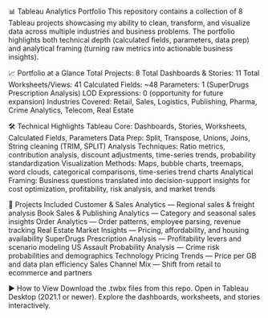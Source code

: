 📊 Tableau Analytics Portfolio
This repository contains a collection of 8 Tableau projects showcasing my ability to clean, transform, and visualize data across multiple industries and business problems. The portfolio highlights both technical depth (calculated fields, parameters, data prep) and analytical framing (turning raw metrics into actionable business insights).

📈 Portfolio at a Glance
Total Projects: 8
Total Dashboards & Stories: 11
Total Worksheets/Views: 41
Calculated Fields: ~48
Parameters: 1 (SuperDrugs Prescription Analysis)
LOD Expressions: 0 (opportunity for future expansion)
Industries Covered: Retail, Sales, Logistics, Publishing, Pharma, Crime Analytics, Telecom, Real Estate

🛠️ Technical Highlights
Tableau Core: Dashboards, Stories, Worksheets, Calculated Fields, Parameters
Data Prep: Split, Transpose, Unions, Joins, String cleaning (TRIM, SPLIT)
Analysis Techniques: Ratio metrics, contribution analysis, discount adjustments, time-series trends, probability standardization
Visualization Methods: Maps, bubble charts, treemaps, word clouds, categorical comparisons, time-series trend charts
Analytical Framing: Business questions translated into decision-support insights for cost optimization, profitability, risk analysis, and market trends

📂 Projects Included
Customer & Sales Analytics — Regional sales & freight analysis
Book Sales & Publishing Analytics — Category and seasonal sales insights
Order Analytics — Order patterns, employee parsing, revenue tracking
Real Estate Market Insights — Pricing, affordability, and housing availability
SuperDrugs Prescription Analysis — Profitability levers and scenario modeling
US Assault Probability Analysis — Crime risk probabilities and demographics
Technology Pricing Trends — Price per GB and data plan efficiency
Sales Channel Mix — Shift from retail to ecommerce and partners

▶️ How to View
Download the .twbx files from this repo.
Open in Tableau Desktop (2021.1 or newer).
Explore the dashboards, worksheets, and stories interactively.
